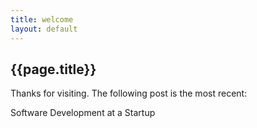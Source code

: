 ```yaml
---
title: welcome
layout: default
---
```

## {{page.title}}
Thanks for visiting. The following post is the most recent:
<div id="nav">
<h href="/devprocess.html">Software Development at a Startup</a>
</div>